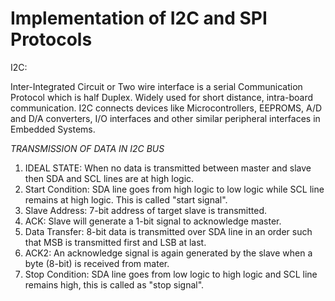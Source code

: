 # Implementation of I2C and SPI Protocols

I2C:

Inter-Integrated Circuit or Two wire interface is a serial Communication Protocol which is half Duplex. Widely used for short distance, intra-board communication.
I2C connects devices like Microcontrollers, EEPROMS, A/D and D/A converters, I/O interfaces and other similar peripheral interfaces in Embedded Systems.

*TRANSMISSION OF DATA IN I2C BUS*

1. IDEAL STATE: When no data is transmitted between master and slave then SDA and SCL lines are at high logic.
2. Start Condition: SDA line goes from high logic to low logic while SCL line remains  at high logic. This is called "start signal".
3. Slave Address: 7-bit address of target slave is transmitted.
4. ACK: Slave will generate a 1-bit signal to acknowledge master.
5. Data Transfer: 8-bit data is transmitted over SDA line in an order such that  MSB is   transmitted first and LSB at last.
6. ACK2: An acknowledge signal is again generated by the slave when a byte (8-bit) is received from mater.
7. Stop Condition: SDA line goes from low logic to high logic and SCL line remains high, this is called as "stop signal".




